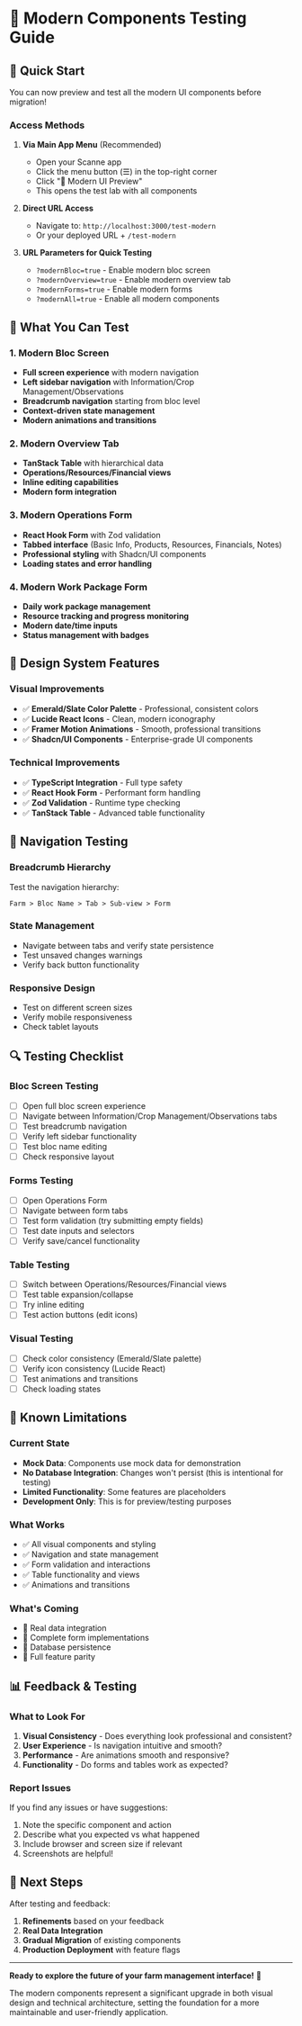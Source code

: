 # 🧪 **Modern Components Testing Guide**

## 🚀 **Quick Start**

You can now preview and test all the modern UI components before migration!

### **Access Methods**

1. **Via Main App Menu** (Recommended)
   - Open your Scanne app
   - Click the menu button (☰) in the top-right corner
   - Click "🧪 Modern UI Preview" 
   - This opens the test lab with all components

2. **Direct URL Access**
   - Navigate to: `http://localhost:3000/test-modern`
   - Or your deployed URL + `/test-modern`

3. **URL Parameters for Quick Testing**
   - `?modernBloc=true` - Enable modern bloc screen
   - `?modernOverview=true` - Enable modern overview tab
   - `?modernForms=true` - Enable modern forms
   - `?modernAll=true` - Enable all modern components

## 🎯 **What You Can Test**

### **1. Modern Bloc Screen** 
- **Full screen experience** with modern navigation
- **Left sidebar navigation** with Information/Crop Management/Observations
- **Breadcrumb navigation** starting from bloc level
- **Context-driven state management**
- **Modern animations and transitions**

### **2. Modern Overview Tab**
- **TanStack Table** with hierarchical data
- **Operations/Resources/Financial views**
- **Inline editing capabilities**
- **Modern form integration**

### **3. Modern Operations Form**
- **React Hook Form** with Zod validation
- **Tabbed interface** (Basic Info, Products, Resources, Financials, Notes)
- **Professional styling** with Shadcn/UI components
- **Loading states and error handling**

### **4. Modern Work Package Form**
- **Daily work package management**
- **Resource tracking and progress monitoring**
- **Modern date/time inputs**
- **Status management with badges**

## 🎨 **Design System Features**

### **Visual Improvements**
- ✅ **Emerald/Slate Color Palette** - Professional, consistent colors
- ✅ **Lucide React Icons** - Clean, modern iconography
- ✅ **Framer Motion Animations** - Smooth, professional transitions
- ✅ **Shadcn/UI Components** - Enterprise-grade UI components

### **Technical Improvements**
- ✅ **TypeScript Integration** - Full type safety
- ✅ **React Hook Form** - Performant form handling
- ✅ **Zod Validation** - Runtime type checking
- ✅ **TanStack Table** - Advanced table functionality

## 🧭 **Navigation Testing**

### **Breadcrumb Hierarchy**
Test the navigation hierarchy:
```
Farm > Bloc Name > Tab > Sub-view > Form
```

### **State Management**
- Navigate between tabs and verify state persistence
- Test unsaved changes warnings
- Verify back button functionality

### **Responsive Design**
- Test on different screen sizes
- Verify mobile responsiveness
- Check tablet layouts

## 🔍 **Testing Checklist**

### **Bloc Screen Testing**
- [ ] Open full bloc screen experience
- [ ] Navigate between Information/Crop Management/Observations tabs
- [ ] Test breadcrumb navigation
- [ ] Verify left sidebar functionality
- [ ] Test bloc name editing
- [ ] Check responsive layout

### **Forms Testing**
- [ ] Open Operations Form
- [ ] Navigate between form tabs
- [ ] Test form validation (try submitting empty fields)
- [ ] Test date inputs and selectors
- [ ] Verify save/cancel functionality

### **Table Testing**
- [ ] Switch between Operations/Resources/Financial views
- [ ] Test table expansion/collapse
- [ ] Try inline editing
- [ ] Test action buttons (edit icons)

### **Visual Testing**
- [ ] Check color consistency (Emerald/Slate palette)
- [ ] Verify icon consistency (Lucide React)
- [ ] Test animations and transitions
- [ ] Check loading states

## 🐛 **Known Limitations**

### **Current State**
- **Mock Data**: Components use mock data for demonstration
- **No Database Integration**: Changes won't persist (this is intentional for testing)
- **Limited Functionality**: Some features are placeholders
- **Development Only**: This is for preview/testing purposes

### **What Works**
- ✅ All visual components and styling
- ✅ Navigation and state management
- ✅ Form validation and interactions
- ✅ Table functionality and views
- ✅ Animations and transitions

### **What's Coming**
- 🔄 Real data integration
- 🔄 Complete form implementations
- 🔄 Database persistence
- 🔄 Full feature parity

## 📊 **Feedback & Testing**

### **What to Look For**
1. **Visual Consistency** - Does everything look professional and consistent?
2. **User Experience** - Is navigation intuitive and smooth?
3. **Performance** - Are animations smooth and responsive?
4. **Functionality** - Do forms and tables work as expected?

### **Report Issues**
If you find any issues or have suggestions:
1. Note the specific component and action
2. Describe what you expected vs what happened
3. Include browser and screen size if relevant
4. Screenshots are helpful!

## 🚀 **Next Steps**

After testing and feedback:
1. **Refinements** based on your feedback
2. **Real Data Integration** 
3. **Gradual Migration** of existing components
4. **Production Deployment** with feature flags

---

**Ready to explore the future of your farm management interface!** 🌱

The modern components represent a significant upgrade in both visual design and technical architecture, setting the foundation for a more maintainable and user-friendly application.
